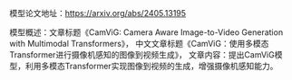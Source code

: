 模型论文地址：https://arxiv.org/abs/2405.13195

模型概述：文章标题《CamViG: Camera Aware Image-to-Video Generation with Multimodal Transformers》，
中文文章标题《CamViG：使用多模态Transformer进行摄像机感知的图像到视频生成》，
文章内容：提出CamViG模型，利用多模态Transformer实现图像到视频的生成，增强摄像机感知能力。
